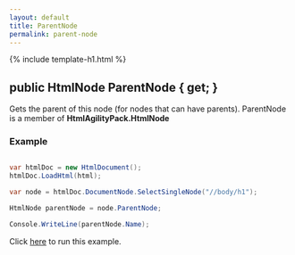 ```yaml
---
layout: default
title: ParentNode
permalink: parent-node
---
```


{% include template-h1.html %}

## public HtmlNode ParentNode { get; }

Gets the parent of this node (for nodes that can have parents). ParentNode is a member of **HtmlAgilityPack.HtmlNode**

### Example

```csharp

var htmlDoc = new HtmlDocument();
htmlDoc.LoadHtml(html);

var node = htmlDoc.DocumentNode.SelectSingleNode("//body/h1");

HtmlNode parentNode = node.ParentNode;

Console.WriteLine(parentNode.Name);

```

Click [here](https://dotnetfiddle.net/BHfJdM) to run this example.
